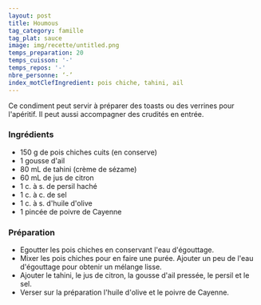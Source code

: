```yaml
---
layout: post
title: Houmous
tag_category: famille
tag_plat: sauce
image: img/recette/untitled.png
temps_preparation: 20
temps_cuisson: '-'
temps_repos: '-'
nbre_personne: ‘-’
index_motClefIngredient: pois chiche, tahini, ail
---
```

Ce condiment peut servir à préparer des toasts ou des verrines pour l'apéritif. Il peut aussi accompagner des crudités en entrée.

### Ingrédients
* 150 g de pois chiches cuits (en conserve)
* 1 gousse d'ail
* 80 mL de tahini (crème de sézame)
* 60 mL de jus de citron
* 1 c. à s. de persil haché
* 1 c. à c. de sel
* 1 c. à s. d'huile d'olive
* 1 pincée de poivre de Cayenne

### Préparation
* Egoutter les pois chiches en conservant l'eau d'égouttage.
* Mixer les pois chiches pour en faire une purée. Ajouter un peu de l'eau d'égouttage pour obtenir un mélange lisse.
* Ajouter le tahini, le jus de citron, la gousse d'ail pressée, le persil et le sel.
* Verser sur la préparation l'huile d'olive et le poivre de Cayenne.
